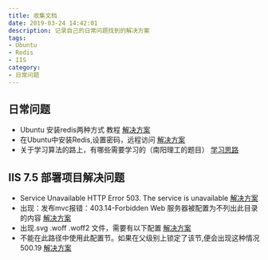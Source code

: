 ```yaml
---
title: 收集文档
date: 2019-03-24 14:42:01
description: 记录自己的日常问题找到的解决方案
tags: 
- Ubuntu
- Redis 
- IIS
category:
- 日常问题
---
```


## 日常问题
* Ubuntu 安装redis两种方式 教程
[解决方案](http://www.cnblogs.com/langtianya/p/5187681.html "点我搞事情！")
* 在Ubuntu中安装Redis,设置密码，远程访问
[解决方案](http://blog.csdn.net/yxwb1253587469/article/details/72466647)
* 关于学习算法的路上，有哪些需要学习的（南阳理工的题目）
[学习思路](http://acm.nyist.net/JudgeOnline/step.php)

## IIS 7.5 部署项目解决问题

* Service Unavailable HTTP Error 503. The service is unavailable 
[解决方案](http://www.cnblogs.com/fri-yu/p/4078995.html "点我搞事情！")
* 出现：发布mvc报错：403.14-Forbidden Web 服务器被配置为不列出此目录的内容 
[解决方案](http://www.cnblogs.com/youring2/p/3545175.html  "点我搞事情！")
* 出现.svg .woff .woff2 文件，需要有以下配置 [解决方案](https://my.oschina.net/u/554046/blog/270689 "点我搞事情!")
* 不能在此路径中使用此配置节。如果在父级别上锁定了该节,便会出现这种情况 500.19  [解决方案](http://www.cnblogs.com/cookiebin/p/5911644.html)
